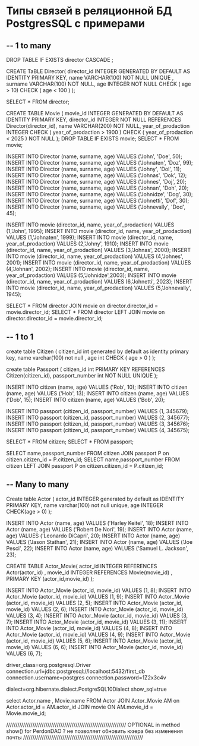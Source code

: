 # Типы связей в реляционной БД PostgresSQL с примерами

## -- 1 to many

DROP TABLE IF EXISTS director CASCADE ;


CREATE TaBLE Director(
director_id INTEGER GENERATED BY DEFAULT AS IDENTITY PRIMARY KEY,
name VARCHAR(100) NOT NULL UNIQUE ,
surname VARCHAR(100) NOT NULL,
age INTEGER NOT NULL CHECK ( age > 10) CHECK ( age < 100 )
);


SELECT * FROM director;

CREATE TABLE Movie (
movie_id INTEGER GENERATED BY DEFAULT AS IDENTITY PRIMARY KEY,
director_id INTEGER NOT NULL REFERENCES Director(director_id),
name VARCHAR(200) NOT NULL,
year_of_prodaction INTEGER CHECK ( year_of_prodaction > 1900 ) CHECK ( year_of_prodaction < 2025 ) NOT NULL
);
DROP TABLE IF EXISTS movie;
SELECT * FROM movie;

INSERT INTO Director (name, surname, age) VALUES ('John', 'Doe', 50);
INSERT INTO Director (name, surname, age) VALUES ('Johnaten', 'Doz', 99);
INSERT INTO Director (name, surname, age) VALUES ('Johny', 'Dol', 11);
INSERT INTO Director (name, surname, age) VALUES ('Johnas', 'Dok', 12);
INSERT INTO Director (name, surname, age) VALUES ('Johnes', 'Doj', 20);
INSERT INTO Director (name, surname, age) VALUES ('Johnan', 'Doh', 20);
INSERT INTO Director (name, surname, age) VALUES ('Johnidze', 'Dog', 30);
INSERT INTO Director (name, surname, age) VALUES ('Johnetti', 'Dof', 30);
INSERT INTO Director (name, surname, age) VALUES ('Johnevally', 'Dod', 45);

INSERT INTO movie (director_id, name, year_of_prodaction) VALUES (1,'John', 1995);
INSERT INTO movie (director_id, name, year_of_prodaction) VALUES (1,'Johnaten', 1999);
INSERT INTO movie (director_id, name, year_of_prodaction) VALUES (2,'Johny', 1910);
INSERT INTO movie (director_id, name, year_of_prodaction) VALUES (3,'Johnas', 2000);
INSERT INTO movie (director_id, name, year_of_prodaction) VALUES (4,'Johnes', 2001);
INSERT INTO movie (director_id, name, year_of_prodaction) VALUES (4,'Johnan', 2002);
INSERT INTO movie (director_id, name, year_of_prodaction) VALUES (5,'Johnidze',2003);
INSERT INTO movie (director_id, name, year_of_prodaction) VALUES (6,'Johnetti', 2023);
INSERT INTO movie (director_id, name, year_of_prodaction) VALUES (5,'Johnevally', 1945);


SELECT * FROM director JOIN movie on director.director_id = movie.director_id;
SELECT * FROM director LEFT JOIN movie on director.director_id = movie.director_id;

## -- 1 to 1


create table Citizen (
citizen_id int generated by default as identity primary key,
name varchar(100) not null ,
age int CHECK ( age > 0 )
);

create table Passport
(
citizen_id int PRIMARY KEY REFERENCES Citizen(citizen_id),
passport_number int NOT NULL UNIQUE
);


INSERT INTO citizen (name, age) VALUES  ('Rob', 10);
INSERT INTO citizen (name, age) VALUES  ('Hob', 13);
INSERT INTO citizen (name, age) VALUES  ('Dob', 15);
INSERT INTO citizen (name, age) VALUES  ('Bob', 20);

INSERT INTO passport (citizen_id, passport_number) VALUES (1, 345679);
INSERT INTO passport (citizen_id, passport_number) VALUES (2, 345677);
INSERT INTO passport (citizen_id, passport_number) VALUES (3, 345676);
INSERT INTO passport (citizen_id, passport_number) VALUES (4, 345675);


SELECT * FROM citizen;
SELECT * FROM passport;

SELECT name,passport_number FROM citizen JOIN passport P on citizen.citizen_id = P.citizen_id;
SELECT name,passport_number FROM citizen LEFT JOIN passport P on citizen.citizen_id = P.citizen_id;



## -- Many to many

Create table Actor (
actor_id INTEGER generated by default as IDENTITY PRIMARY KEY,
name varchar(100) not null unique,
age INTEGER CHECK(age > 0)
);

INSERT INTO Actor (name, age) VALUES ('Harley Keitel', 18);
INSERT INTO Actor (name, age) VALUES ('Robert De Nori', 19);
INSERT INTO Actor (name, age) VALUES ('Leonardo DiCapri', 20);
INSERT INTO Actor (name, age) VALUES ('Jason Stathan', 21);
INSERT INTO Actor (name, age) VALUES ('Joe Pesci', 22);
INSERT INTO Actor (name, age) VALUES ('Samuel L. Jackson', 23);

CREATE TABLE Actor_Movie(
actor_id INTEGER REFERENCES Actor(actor_id) ,
movie_id INTEGER REFERENCES Movie(movie_id) ,
PRIMARY KEY (actor_id,movie_id)
);

INSERT INTO Actor_Movie (actor_id, movie_id) VALUES (1, 8);
INSERT INTO Actor_Movie (actor_id, movie_id) VALUES (1, 9);
INSERT INTO Actor_Movie (actor_id, movie_id) VALUES (2, 5);
INSERT INTO Actor_Movie (actor_id, movie_id) VALUES (2, 6);
INSERT INTO Actor_Movie (actor_id, movie_id) VALUES (3, 4);
INSERT INTO Actor_Movie (actor_id, movie_id) VALUES (3, 7);
INSERT INTO Actor_Movie (actor_id, movie_id) VALUES (3, 11);
INSERT INTO Actor_Movie (actor_id, movie_id) VALUES (4, 8);
INSERT INTO Actor_Movie (actor_id, movie_id) VALUES (4, 9);
INSERT INTO Actor_Movie (actor_id, movie_id) VALUES (5, 6);
INSERT INTO Actor_Movie (actor_id, movie_id) VALUES (6, 6);
INSERT INTO Actor_Movie (actor_id, movie_id) VALUES (6, 7);

driver_class=org.postgresql.Driver
connection.url=jdbc:postgresql://localhost:5432/first_db
connection.username=postgres
connection.password=1Z2x3c4v

dialect=org.hibernate.dialect.PostgreSQL10Dialect
show_sql=true


select Actor.name , Movie.name FROM Actor JOIN Actor_Movie AM on Actor.actor_id = AM.actor_id JOIN movie
ON AM.movie_id = Movie.movie_id;

////////////////////////////////////////////////////////////////
OPTIONAL<Person> in method show() for PerdonDAO ? не позволяет обновить юзера без изменения почты
////////////////////////////////////////////////////////////////
